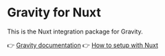 # Gravity for Nuxt

This is the Nuxt integration package for Gravity.

👉 [Gravity documentation](https://digitak-gravity.netlify.app/)
👉 [How to setup with Nuxt](https://digitak-gravity.netlify.app/docs/frameworks/nuxt)
